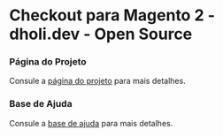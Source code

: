 # Checkout para Magento 2 - dholi.dev - Open Source

### Página do Projeto
Consule a [página do projeto](https://www.dholi.dev/projetos/checkout) para mais detalhes.

### Base de Ajuda
Consule a [base de ajuda](https://docs.dholi.dev/checkout) para mais detalhes.